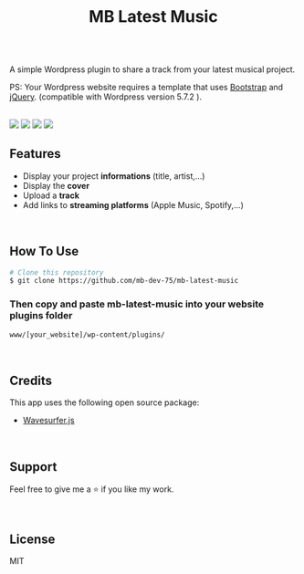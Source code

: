 <br />
<h1 align="center">
  <br />
  MB Latest Music
</h1>
<br />
<br />

A simple Wordpress plugin to share a track from your latest musical project.

PS: Your Wordpress website requires a template that uses [Bootstrap](https://getbootstrap.com/) and [jQuery](https://jquery.com/). (compatible with Wordpress version 5.7.2 ).

<br />
<img src="https://github.com/mb-dev-75/mb-latest-music/screenshots/screenshots/screenshot.png" />
<img src="https://github.com/mb-dev-75/mb-latest-music/screenshots/screenshot_mobile.png" />
<img src="https://github.com/mb-dev-75/mb-latest-music/screenshots/screenshot_customized.png" />
<img src="https://github.com/mb-dev-75/mb-latest-music/screenshots/back.png" />
<br />

## Features

- Display your project **informations** (title, artist,...)
- Display the **cover**
- Upload a **track**
- Add links to **streaming platforms** (Apple Music, Spotify,...)

<br />

## How To Use

```bash
# Clone this repository
$ git clone https://github.com/mb-dev-75/mb-latest-music
```

### Then copy and paste **mb-latest-music** into your website plugins folder

```bash
www/[your_website]/wp-content/plugins/
```

<br />

## Credits

This app uses the following open source package:

- [Wavesurfer.js](https://wavesurfer-js.org/)

<br />

## Support

Feel free to give me a ⭐ if you like my work.

<br />

## License

MIT
